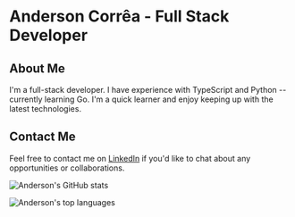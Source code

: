 # Anderson Corrêa - Full Stack Developer

## About Me

I'm a full-stack developer. I have experience with TypeScript and Python -- currently learning Go. I'm a quick learner and enjoy keeping up with the latest technologies.

## Contact Me

Feel free to contact me on [LinkedIn](https://www.linkedin.com/in/andersonfpcorrea/) if you'd like to chat about any opportunities or collaborations.

![Anderson's GitHub stats](https://github-readme-stats-sigma-five.vercel.app/api?username=andersonfpcorrea&count_private=true&include_all_commits=true&theme=transparent&bg_color=00000000) 

![Anderson's top languages](https://github-readme-stats.vercel.app/api/top-langs/?username=andersonfpcorrea&layout=compact&show_icons=true&langs_count=10&theme=transparent&card_width=320) 
